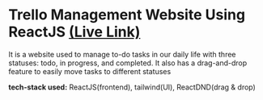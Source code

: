 # Trello Management Website Using ReactJS [(Live Link)](https://trello-management-aryan.vercel.app/)

It is a website used to manage to-do tasks in our daily life with three statuses: todo, in progress, and completed. It also has a drag-and-drop feature to easily move tasks to different statuses

**tech-stack used:** ReactJS(frontend), tailwind(UI), ReactDND(drag & drop)
